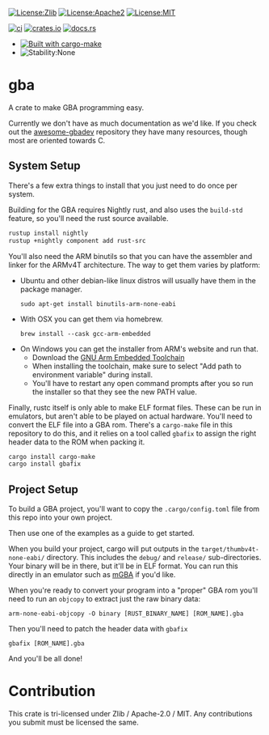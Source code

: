 [![License:Zlib](https://img.shields.io/badge/License-Zlib-green.svg)](https://opensource.org/licenses/Zlib)
[![License:Apache2](https://img.shields.io/badge/License-Apache2-green.svg)](https://www.apache.org/licenses/LICENSE-2.0)
[![License:MIT](https://img.shields.io/badge/License-MIT-green.svg)](https://opensource.org/licenses/MIT)

[![ci](https://github.com/rust-console/gba/workflows/ci/badge.svg?branch=master)](https://github.com/rust-console/gba/actions?query=workflow%3Aci)
[![crates.io](https://img.shields.io/crates/v/gba.svg)](https://crates.io/crates/gba)
[![docs.rs](https://docs.rs/gba/badge.svg)](https://docs.rs/gba/latest/gba/)

* [![Built with cargo-make](https://sagiegurari.github.io/cargo-make/assets/badges/cargo-make.svg)](https://sagiegurari.github.io/cargo-make)
* ![Stability:None](https://img.shields.io/badge/Stability-None-red.svg)

# gba

A crate to make GBA programming easy.

Currently we don't have as much documentation as we'd like.
If you check out the [awesome-gbadev](https://github.com/gbdev/awesome-gbadev) repository they have many resources, though most are oriented towards C.

## System Setup

There's a few extra things to install that you just need to do once per system.

Building for the GBA requires Nightly rust, and also uses the `build-std` feature, so you'll need the rust source available.

```sh
rustup install nightly
rustup +nightly component add rust-src
```

You'll also need the ARM binutils so that you can have the assembler and linker for the ARMv4T architecture.
The way to get them varies by platform:
* Ubuntu and other debian-like linux distros will usually have them in the package manager.
  ```shell
  sudo apt-get install binutils-arm-none-eabi
  ```
* With OSX you can get them via homebrew.
  ```shell
  brew install --cask gcc-arm-embedded
  ```
* On Windows you can get the installer from ARM's website and run that.
  * Download the [GNU Arm Embedded Toolchain](https://developer.arm.com/tools-and-software/open-source-software/developer-tools/gnu-toolchain/gnu-rm/downloads)
  * When installing the toolchain, make sure to select "Add path to environment variable" during install.
  * You'll have to restart any open command prompts after you so run the installer so that they see the new PATH value.

Finally, rustc itself is only able to make ELF format files. These can be run in emulators, but aren't able to be played on actual hardware.
You'll need to convert the ELF file into a GBA rom. There's a `cargo-make` file in this repository to do this, and it relies on a tool called `gbafix`
to assign the right header data to the ROM when packing it.

```sh
cargo install cargo-make
cargo install gbafix
```

## Project Setup

To build a GBA project, you'll want to copy the `.cargo/config.toml` file from this repo into your own project.

Then use one of the examples as a guide to get started.

When you build your project, cargo will put outputs in the `target/thumbv4t-none-eabi/` directory.
This includes the `debug/` and `release/` sub-directories.
Your binary will be in there, but it'll be in ELF format.
You can run this directly in an emulator such as [mGBA](https://mgba.io/) if you'd like.

When you're ready to convert your program into a "proper" GBA rom you'll need to run an `objcopy`
to extract just the raw binary data:
```
arm-none-eabi-objcopy -O binary [RUST_BINARY_NAME] [ROM_NAME].gba
```

Then you'll need to patch the header data with `gbafix`
```
gbafix [ROM_NAME].gba
```
And you'll be all done!

# Contribution

This crate is tri-licensed under Zlib / Apache-2.0 / MIT.
Any contributions you submit must be licensed the same.
